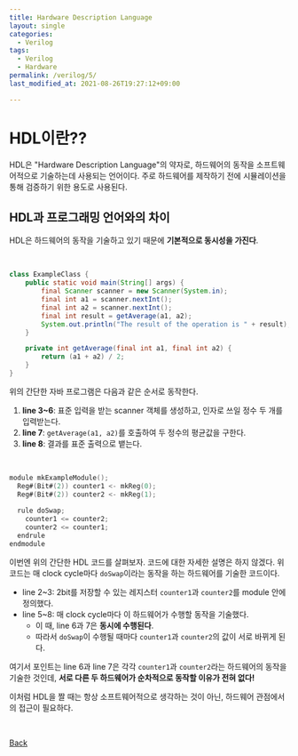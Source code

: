 ```yaml
---
title: Hardware Description Language
layout: single
categories:
  - Verilog
tags:
  - Verilog
  - Hardware
permalink: /verilog/5/
last_modified_at: 2021-08-26T19:27:12+09:00

---
```


# HDL이란??

HDL은 "Hardware Description Language"의 약자로, 하드웨어의 동작을 소프트웨어적으로 기술하는데 사용되는 언어이다. 주로 하드웨어를 제작하기 전에 시뮬레이션을 통해 검증하기 위한 용도로 사용된다.

## HDL과 프로그래밍 언어와의 차이

HDL은 하드웨어의 동작을 기술하고 있기 때문에 **기본적으로 동시성을 가진다**.

<br>

```java
class ExampleClass {
    public static void main(String[] args) {
        final Scanner scanner = new Scanner(System.in);
        final int a1 = scanner.nextInt();
        final int a2 = scanner.nextInt();
        final int result = getAverage(a1, a2);
        System.out.println("The result of the operation is " + result);
    }

    private int getAverage(final int a1, final int a2) {
        return (a1 + a2) / 2;
    }
}
```

위의 간단한 자바 프로그램은 다음과 같은 순서로 동작한다.

1. **line 3~6**: 표준 입력을 받는 scanner 객체를 생성하고, 인자로 쓰일 정수 두 개를 입력받는다.
2. **line 7**: `getAverage(a1, a2)`를 호출하여 두 정수의 평균값을 구한다.
3. **line 8**: 결과를 표준 출력으로 뱉는다.

<br>

```c
module mkExampleModule();
  Reg#(Bit#(2)) counter1 <- mkReg(0);
  Reg#(Bit#(2)) counter2 <- mkReg(1);
  
  rule doSwap;
    counter1 <= counter2;
    counter2 <= counter1;
  endrule
endmodule
```

이번엔 위의 간단한 HDL 코드를 살펴보자. 코드에 대한 자세한 설명은 하지 않겠다. 위 코드는 매 clock cycle마다 `doSwap`이라는 동작을 하는 하드웨어를 기술한 코드이다.

* line 2~3: 2bit를 저장할 수 있는 레지스터 `counter1`과 `counter2`를 module 안에 정의했다.
* line 5~8: 매 clock cycle마다 이 하드웨어가 수행할 동작을 기술했다.
  * 이 때, line 6과 7은 **동시에 수행된다**.
  * 따라서 `doSwap`이 수행될 때마다 `counter1`과 `counter2`의 값이 서로 바뀌게 된다.

여기서 포인트는 line 6과 line 7은 각각 `counter1`과 `counter2`라는 하드웨어의 동작을 기술한 것인데, **서로 다른 두 하드웨어가 순차적으로 동작할 이유가 전혀 없다!**

이처럼 HDL을 짤 때는 항상 소프트웨어적으로 생각하는 것이 아닌, 하드웨어 관점에서의 접근이 필요하다.

<br>

[Back](/verilog/)